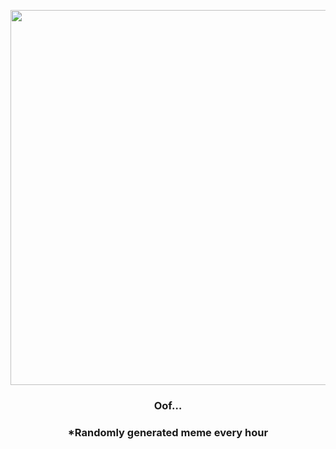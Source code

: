 <p align="center">
        <img src="https://i.redd.it/ogwb5cqq0bb91.jpg" width="600" height="600">
        </p>
        <h3 align="center">Oof…</h3>
        <h3 align="center">*Randomly generated meme every hour</h3>
    